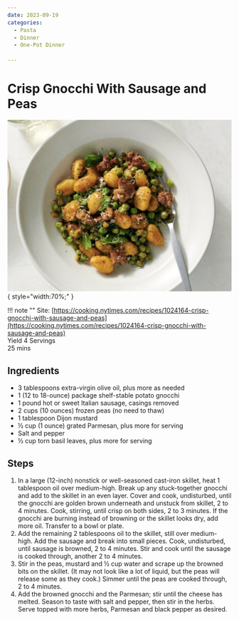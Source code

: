 ```yaml
---
date: 2023-09-19
categories:
  - Pasta
  - Dinner
  - One-Pot Dinner
  
---
```


# Crisp Gnocchi With Sausage and Peas
![gnocchi-sausage-and-peas.jpeg](../../images/gnocchi-sausage-and-peas.jpeg){ style="width:70%;" }

!!! note ""
    Site: [https://cooking.nytimes.com/recipes/1024164-crisp-gnocchi-with-sausage-and-peas](https://cooking.nytimes.com/recipes/1024164-crisp-gnocchi-with-sausage-and-peas)  
    Yield 4 Servings  
    25 mins  
    
## Ingredients
* 3 tablespoons extra-virgin olive oil, plus more as needed
* 1 (12 to 18-ounce) package shelf-stable potato gnocchi
* 1 pound hot or sweet Italian sausage, casings removed
* 2 cups (10 ounces) frozen peas (no need to thaw)
* 1 tablespoon Dijon mustard
* ½ cup (1 ounce) grated Parmesan, plus more for serving
* Salt and pepper
* ½ cup torn basil leaves, plus more for serving


## Steps
1. In a large (12-inch) nonstick or well-seasoned cast-iron skillet, heat 1 tablespoon oil over medium-high. Break up any stuck-together gnocchi and add to the skillet in an even layer. Cover and cook, undisturbed, until the gnocchi are golden brown underneath and unstuck from skillet, 2 to 4 minutes. Cook, stirring, until crisp on both sides, 2 to 3 minutes. If the gnocchi are burning instead of browning or the skillet looks dry, add more oil. Transfer to a bowl or plate.
2. Add the remaining 2 tablespoons oil to the skillet, still over medium-high. Add the sausage and break into small pieces. Cook, undisturbed, until sausage is browned, 2 to 4 minutes. Stir and cook until the sausage is cooked through, another 2 to 4 minutes.
3. Stir in the peas, mustard and ½ cup water and scrape up the browned bits on the skillet. (It may not look like a lot of liquid, but the peas will release some as they cook.) Simmer until the peas are cooked through, 2 to 4 minutes.
4. Add the browned gnocchi and the Parmesan; stir until the cheese has melted. Season to taste with salt and pepper, then stir in the herbs. Serve topped with more herbs, Parmesan and black pepper as desired.
